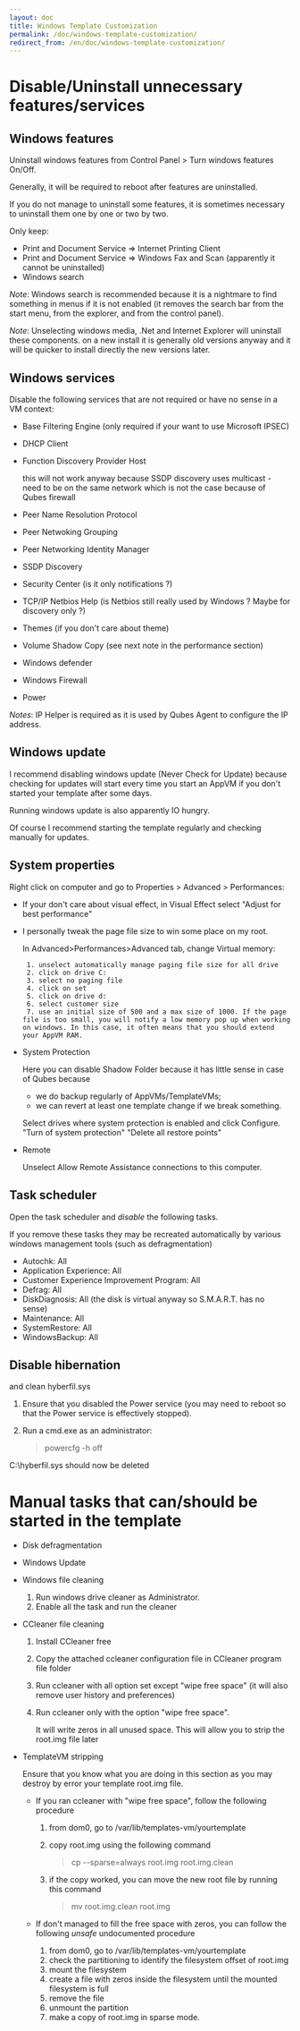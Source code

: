 ```yaml
---
layout: doc
title: Windows Template Customization
permalink: /doc/windows-template-customization/
redirect_from: /en/doc/windows-template-customization/
---
```


Disable/Uninstall unnecessary features/services
=============================

Windows features
----------------------------

Uninstall windows features from Control Panel > Turn windows features On/Off.

Generally, it will be required to reboot after features are uninstalled.

If you do not manage to uninstall some features, it is sometimes necessary to uninstall them one by one or two by two.

Only keep:

 * Print and Document Service => Internet Printing Client
 * Print and Document Service => Windows Fax and Scan (apparently it cannot be uninstalled)
 * Windows search

*Note*: Windows search is recommended because it is a nightmare to find something in menus if it is not enabled (it removes the search bar from the start menu, from the explorer, and from the control panel).

*Note*: Unselecting windows media, .Net and Internet Explorer will uninstall these components. on a new install it is generally old versions anyway and it will be quicker to install directly the new versions later.

Windows services
---------------------------

Disable the following services that are not required or have no sense in a VM context:

 * Base Filtering Engine (only required if your want to use Microsoft IPSEC)
 * DHCP Client
 * Function Discovery Provider Host

    this will not work anyway because SSDP discovery uses multicast - need to be on the same network which is not the case because of Qubes firewall
 * Peer Name Resolution Protocol
 * Peer Netwoking Grouping
 * Peer Networking Identity Manager
 * SSDP Discovery
 * Security Center (is it only notifications ?)
 * TCP/IP Netbios Help (is Netbios still really used by Windows ? Maybe for discovery only ?)
 * Themes (if you don't care about theme)
 * Volume Shadow Copy (see next note in the performance section)
 * Windows defender
 * Windows Firewall
 * Power

*Notes*: IP Helper is required as it is used by Qubes Agent to configure the IP address.

Windows update
--------------------------

I recommend disabling windows update (Never Check for Update) because checking for updates will start every time you start an AppVM if you don't started your template after some days.

Running windows update is also apparently IO hungry.

Of course I recommend starting the template regularly and checking manually for updates.

System properties
---------------------------

Right click on computer and go to Properties > Advanced > Performances:

 * If your don't care about visual effect, in Visual Effect select "Adjust for best performance"
 * I personally tweak the page file size to win some place on my root.

    In Advanced>Performances>Advanced tab, change Virtual memory:

        1. unselect automatically manage paging file size for all drive
        2. click on drive C:
        3. select no paging file
        4. click on set
        5. click on drive d:
        6. select customer size
        7. use an initial size of 500 and a max size of 1000. If the page file is too small, you will notify a low memory pop up when working on windows. In this case, it often means that you should extend your AppVM RAM.

 * System Protection

    Here you can disable Shadow Folder because it has little sense in case of Qubes because

      * we do backup regularly of AppVMs/TemplateVMs;
      * we can revert at least one template change if we break something.

    Select drives where system protection is enabled and click Configure. "Turn of system protection" "Delete all restore points"

 * Remote

    Unselect Allow Remote Assistance connections to this computer.

Task scheduler
-----------------------

Open the task scheduler and *disable* the following tasks.

If you remove these tasks they may be recreated automatically by various windows management tools (such as defragmentation)

 * Autochk: All
 * Application Experience: All
 * Customer Experience Improvement Program: All
 * Defrag: All
 * DiskDiagnosis: All (the disk is virtual anyway so S.M.A.R.T. has no sense)
 * Maintenance: All
 * SystemRestore: All
 * WindowsBackup: All

Disable hibernation
------------------------------

and clean hyberfil.sys

 1. Ensure that you disabled the Power service (you may need to reboot so that the Power service is effectively stopped).

 2. Run a cmd.exe as an administrator:
    > powercfg -h off

C:\hyberfil.sys should now be deleted

Manual tasks that can/should be started in the template
===================================

 * Disk defragmentation

 * Windows Update

 * Windows file cleaning
    1. Run windows drive cleaner as Administrator.
    2. Enable all the task and run the cleaner

 * CCleaner file cleaning
    1. Install CCleaner free
    2. Copy the attached ccleaner configuration file in CCleaner program file folder
    3. Run ccleaner with all option set except "wipe free space" (it will also remove user history and preferences)
    4. Run ccleaner only with the option "wipe free space".

        It will write zeros in all unused space. This will allow you to strip the root.img file later

 * TemplateVM stripping

    Ensure that you know what you are doing in this section as you may destroy by error your template root.img file.

    * If you ran ccleaner with "wipe free space", follow the following procedure

        1. from dom0, go to /var/lib/templates-vm/yourtemplate

        2. copy root.img using the following command

            > cp --sparse=always root.img root.img.clean

        3. if the copy worked, you can move the new root file by running this command

            > mv root.img.clean root.img

    * If don't managed to fill the free space with zeros, you can follow the following  *unsafe* undocumented procedure

        1. from dom0, go to /var/lib/templates-vm/yourtemplate
        2. check the partitioning to identify the filesystem offset of root.img
        3. mount the filesystem
        4. create a file with zeros inside the filesystem until the mounted filesystem is full
        5. remove the file
        6. unmount the partition
        7. make a copy of root.img in sparse mode.
